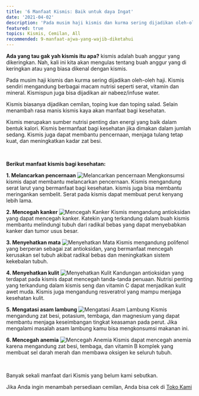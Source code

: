 ```yaml
---
title: '6 Manfaat Kismis: Baik untuk daya Ingat'
date: '2021-04-02'
description: 'Pada musim haji kismis dan kurma sering dijadikan oleh-oleh haji. Kismis sendiri mengandung berbagai macam nutrisi seperti serat, vitamin dan mineral. Kismispun juga bisa dijadikan air nabeez/infuse water.'
featured: true
topics: Kismis, Cemilan, All
recommended: 9-manfaat-ajwa-yang-wajib-diketahui
---
```


**Ada yang tau gak yah kismis itu apa?** kismis adalah buah anggur yang dikeringkan. Nah, kali ini kita akan mengulas tentang buah anggur yang di keringkan atau yang biasa dikenal dengan kismis.

Pada musim haji kismis dan kurma sering dijadikan oleh-oleh haji. Kismis sendiri mengandung berbagai macam nutrisi seperti serat, vitamin dan mineral. Kismispun juga bisa dijadikan air nabeez/infuse water.

Kismis biasanya dijadikan cemilan, toping kue dan toping salad. Selain menambah rasa manis kismis kaya akan manfaat bagi kesehatan.

Kismis merupakan sumber nutrisi penting dan energi yang baik dalam bentuk kalori. Kismis bermanfaat bagi kesehatan jika dimakan dalam jumlah sedang. Kismis juga dapat membantu pencernaan, menjaga tulang tetap kuat, dan meningkatkan kadar zat besi.

<br/>

**Berikut manfaat kismis bagi kesehatan:**

**1. Melancarkan pencernaan**
![Melancarkan pencernaan](/images/blog-kismis/melancarkan-pencernaan.png)
Mengkonsumsi kismis dapat membantu melancarkan pencernaan. Kismis mengandung serat larut yang bermanfaat bagi kesehatan. kismis juga bisa membantu meringankan sembelit. Serat pada kismis dapat membuat perut kenyang lebih lama.

**2. Mencegah kanker**
![Mencegah Kanker](/images/blog-kismis/mencegah-kanker.png)
Kismis mengandung antioksidan yang dapat mencegah kanker. Katekin yang terkandung dalam buah kismis membantu melindungi tubuh dari radikal bebas yang dapat menyebabkan kanker dan tumor usus besar.

**3. Menyehatkan mata**
![Menyehatkan Mata](/images/blog-kismis/menyehatkan-mata.png)
Kismis mengandung polifenol yang berperan sebagai zat antioksidan, yang bermanfaat mencegah kerusakan sel tubuh akibat radikal bebas dan meningkatkan sistem kekebalan tubuh.

**4. Menyehatkan kulit**
![Menyehatkan Kulit](/images/blog-kismis/menyehatkan-kulit.png)
Kandungan antioksidan yang terdapat pada kismis dapat mencegah tanda-tanda penuaan. Nutrisi penting yang terkandung dalam kismis seng dan vitamin C dapat menjadikan kulit awet muda. Kismis juga mengandung resveratrol yang mampu menjaga kesehatan kulit.

**5. Mengatasi asam lambung**
![Mengatasi Asam Lambung](/images/blog-kismis/mengatasi-asam-lambung.png)
Kismis mengandung zat besi, potasium, tembaga, dan magnesium yang dapat membantu menjaga keseimbangan tingkat keasaman pada perut. Jika mengalami masalah asam lambung kamu bisa mengkonsumsi makanan ini.

**6. Mencegah anemia**
![Mencegah Anemia](/images/blog-kismis/mencegah-anemia.png)
Kismis dapat mencegah anemia karena mengandung zat besi, tembaga, dan vitamin B komplek yang membuat sel darah merah dan membawa oksigen ke seluruh tubuh.

<br/>

Banyak sekali manfaat dari Kismis yang belum kami sebutkan.

Jika Anda ingin menambah persediaan cemilan, Anda bisa cek di [Toko Kami](https://toko.sarikurma.id/)

<br/>
